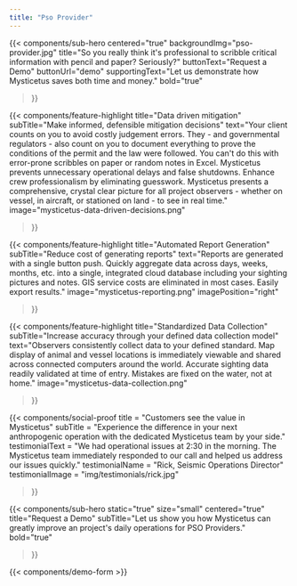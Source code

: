 ```yaml
---
title: "Pso Provider"
---
```


{{< components/sub-hero
	centered="true"
	backgroundImg="pso-provider.jpg"
	title="So you really think it's professional to scribble critical information with pencil and paper? Seriously?"
	buttonText="Request a Demo"
	buttonUrl="demo"
	supportingText="Let us demonstrate how Mysticetus saves both time and money."
	bold="true"
>}}

{{< components/feature-highlight
	title="Data driven mitigation"
	subTitle="Make informed, defensible mitigation decisions"
	text="Your client counts on you to avoid costly judgement errors. They - and governmental regulators - also count on you to document everything to prove the conditions of the permit and the law were followed. You can't do this with error-prone scribbles on paper or random notes in Excel. Mysticetus prevents unnecessary operational delays and false shutdowns. Enhance crew professionalism by eliminating guesswork. Mysticetus presents a comprehensive, crystal clear picture for all project observers - whether on vessel, in aircraft, or stationed on land - to see in real time."
	image="mysticetus-data-driven-decisions.png"
>}}

{{< components/feature-highlight
	title="Automated Report Generation"
	subTitle="Reduce cost of generating reports"
	text="Reports are generated with a single button push. Quickly aggregate data across days, weeks, months, etc. into a single, integrated cloud database including your sighting pictures and notes. GIS service costs are eliminated in most cases. Easily export results."
	image="mysticetus-reporting.png"
	imagePosition="right"
>}}

{{< components/feature-highlight
	title="Standardized Data Collection"
	subTitle="Increase accuracy through your defined data collection model"
	text="Observers consistently collect data to your defined standard. Map display of animal and vessel locations is immediately  viewable and shared across connected computers around the world. Accurate sighting data readily validated at time of entry. Mistakes are fixed on the water, not at home."
	image="mysticetus-data-collection.png"
>}}

{{< components/social-proof 
	title = "Customers see the value in Mysticetus"
	subTitle = "Experience the difference in your next anthropogenic operation with the dedicated Mysticetus team by your side."
	testimonialText = "We had operational issues at 2:30 in the morning. The Mysticetus team immediately responded to our call and helped us address our issues quickly."
	testimonialName = "Rick, Seismic Operations Director"
	testimonialImage = "img/testimonials/rick.jpg"
>}}

{{< components/sub-hero
	static="true"
	size="small"
	centered="true"
	title="Request a Demo"
	subTitle="Let us show you how Mysticetus can greatly improve an project's daily operations for PSO Providers."
	bold="true"
>}}

{{< components/demo-form >}}
